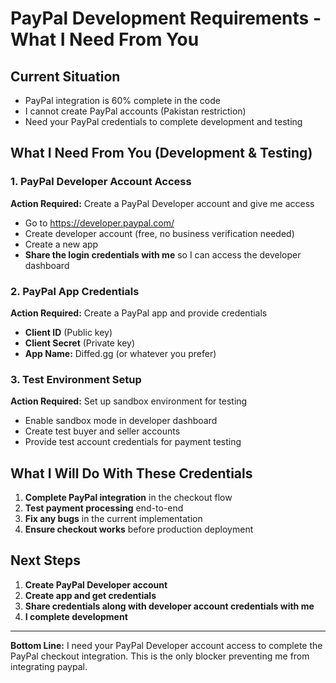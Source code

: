 # PayPal Development Requirements - What I Need From You

## Current Situation

- PayPal integration is 60% complete in the code
- I cannot create PayPal accounts (Pakistan restriction)
- Need your PayPal credentials to complete development and testing

## What I Need From You (Development & Testing)

### 1. PayPal Developer Account Access

**Action Required:** Create a PayPal Developer account and give me access

- Go to https://developer.paypal.com/
- Create developer account (free, no business verification needed)
- Create a new app
- **Share the login credentials with me** so I can access the developer dashboard

### 2. PayPal App Credentials

**Action Required:** Create a PayPal app and provide credentials

- **Client ID** (Public key)
- **Client Secret** (Private key)
- **App Name:** Diffed.gg (or whatever you prefer)

### 3. Test Environment Setup

**Action Required:** Set up sandbox environment for testing

- Enable sandbox mode in developer dashboard
- Create test buyer and seller accounts
- Provide test account credentials for payment testing

## What I Will Do With These Credentials

1. **Complete PayPal integration** in the checkout flow
2. **Test payment processing** end-to-end
3. **Fix any bugs** in the current implementation
4. **Ensure checkout works** before production deployment



## Next Steps

1. **Create PayPal Developer account**
2. **Create app and get credentials** 
3. **Share credentials along with developer account credentials with me** 
4. **I complete development**

---

**Bottom Line:** I need your PayPal Developer account access to complete the PayPal checkout integration. This is the only blocker preventing me from integrating paypal.
